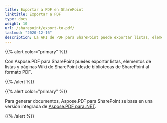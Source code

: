 ```yaml
---
title: Exportar a PDF en SharePoint
linktitle: Exportar a PDF
type: docs
weight: 10
url: /sharepoint/export-to-pdf/
lastmod: "2020-12-16"
description: La API de PDF para SharePoint puede exportar listas, elementos de listas y páginas Wiki de SharePoint desde bibliotecas de SharePoint al formato PDF.
---
```


{{% alert color="primary" %}}

Con Aspose.PDF para SharePoint puedes exportar listas, elementos de listas y páginas Wiki de SharePoint desde bibliotecas de SharePoint al formato PDF.

{{% /alert %}}

{{% alert color="primary" %}}

Para generar documentos, Aspose.PDF para SharePoint se basa en una versión integrada de [Aspose.PDF para .NET](http://www.aspose.com/categories/.net-components/aspose.pdf-for-.net/default.aspx).

{{% /alert %}}